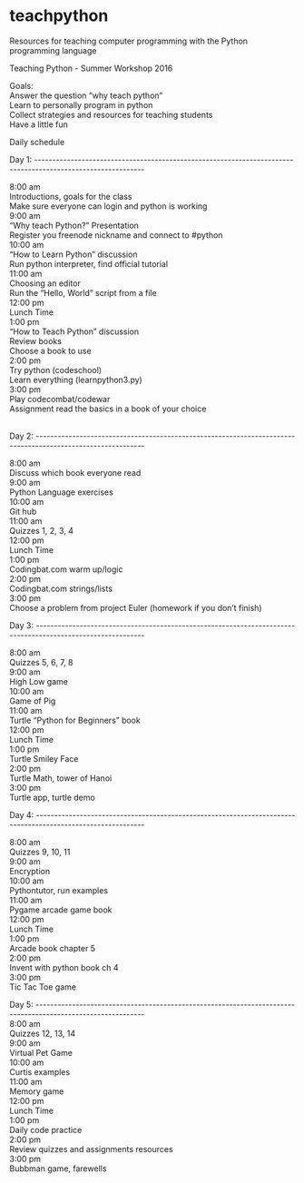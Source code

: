 # teachpython  
Resources for teaching computer programming with the Python programming language  
  
  
Teaching Python - Summer Workshop 2016  
  
Goals:  
Answer the question “why teach python”  
Learn to personally program in python  
Collect strategies and resources for teaching students  
Have a little fun  
  
Daily schedule  
  
Day 1: ------------------------------------------------------------------------------------------------------------  
  
8:00 am    
Introductions, goals for the class  
Make sure everyone can login and python is working  
9:00 am  
“Why teach Python?” Presentation  
Register you freenode nickname and connect to #python  
10:00 am  
“How to Learn Python” discussion  
Run python interpreter, find official tutorial  
11:00 am  
Choosing an editor  
Run the “Hello, World” script from a file  
12:00 pm  
Lunch Time  
1:00 pm  
“How to Teach Python” discussion  
Review books  
Choose a book to use  
2:00 pm  
Try python (codeschool)  
Learn everything (learnpython3.py)  
3:00 pm  
Play codecombat/codewar  
Assignment read the basics in a book of your choice  
  
  
  
Day 2: ------------------------------------------------------------------------------------------------------------  
  
8:00 am  
Discuss which book everyone read  
9:00 am  
Python Language exercises  
10:00 am  
Git hub  
11:00 am  
Quizzes 1, 2, 3, 4  
12:00 pm  
Lunch Time  
1:00 pm  
Codingbat.com warm up/logic  
2:00 pm  
Codingbat.com strings/lists  
3:00 pm  
Choose a problem from project Euler (homework if you don’t finish)  
  
  
  
Day 3: ------------------------------------------------------------------------------------------------------------  
  
  
8:00 am  
Quizzes 5, 6, 7, 8  
9:00 am  
High Low game  
10:00 am  
Game of Pig  
11:00 am  
Turtle “Python for Beginners” book  
12:00 pm  
Lunch Time  
1:00 pm  
Turtle Smiley Face  
2:00 pm  
Turtle Math, tower of Hanoi  
3:00 pm  
Turtle app, turtle demo  
  
  
  
Day 4: ------------------------------------------------------------------------------------------------------------  
  
  
8:00 am  
Quizzes 9, 10, 11  
9:00 am  
Encryption  
10:00 am  
Pythontutor, run examples  
11:00 am  
Pygame arcade game book  
12:00 pm  
Lunch Time  
1:00 pm  
Arcade book chapter 5  
2:00 pm  
Invent with python book ch 4  
3:00 pm  
Tic Tac Toe game  
  
  
Day 5: ------------------------------------------------------------------------------------------------------------  
8:00 am  
Quizzes 12, 13, 14  
9:00 am  
Virtual Pet Game  
10:00 am  
Curtis examples  
11:00 am  
Memory game  
12:00 pm  
Lunch Time  
1:00 pm  
Daily code practice  
2:00 pm  
Review quizzes and assignments resources  
3:00 pm  
Bubbman game, farewells  
